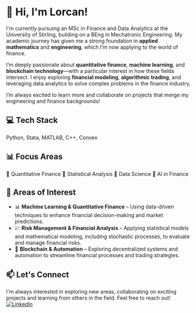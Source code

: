 # 👋 Hi, I'm Lorcan!  
I'm currently pursuing an MSc in Finance and Data Analytics at the University of Stirling, building on a BEng in Mechatronic Engineering. My academic journey has given me a strong foundation in **applied mathematics** and **engineering**, which I’m now applying to the world of finance.  

I’m deeply passionate about **quantitative finance**, **machine learning**, and **blockchain technology**—with a particular interest in how these fields intersect. I enjoy exploring **financial modeling**, **algorithmic trading**, and leveraging data analytics to solve complex problems in the finance industry.  

I’m always excited to learn more and collaborate on projects that merge my engineering and finance backgrounds!

## 💻 Tech Stack  
Python, Stata, MATLAB, C++, Convex  

## 📊 Focus Areas  
🔹 Quantitative Finance
🔹 Statistical Analysis
🔹 Data Science
🔹 AI in Finance

## 🌟 Areas of Interest  
- 📊 **Machine Learning & Quantitative Finance** – Using data-driven techniques to enhance financial decision-making and market predictions.  
- 💹 **Risk Management & Financial Analysis** – Applying statistical models and mathematical modeling, including stochastic processes, to evaluate and manage financial risks.  
- 🔗 **Blockchain & Automation** – Exploring decentralized systems and automation to streamline financial processes and trading strategies. 

## 📫 Let's Connect  
I'm always interested in exploring new areas, collaborating on exciting projects and learning from others in the field. Feel free to reach out! 
[![LinkedIn](https://img.shields.io/badge/LinkedIn-Connect-blue?style=flat&logo=linkedin)](https://www.linkedin.com/in/lorcangourley/)   
